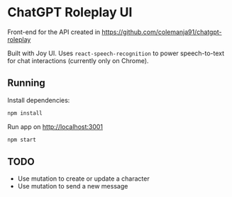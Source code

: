 # ChatGPT Roleplay UI

Front-end for the API created in https://github.com/colemanja91/chatgpt-roleplay

Built with Joy UI. Uses `react-speech-recognition` to power speech-to-text for chat interactions (currently only on Chrome).

## Running

Install dependencies:

```sh
npm install
```

Run app on [http://localhost:3001](http://localhost:3001)

```sh
npm start
```

## TODO

* Use mutation to create or update a character
* Use mutation to send a new message
